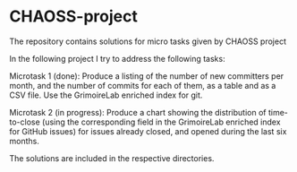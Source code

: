 # CHAOSS-project
The repository contains solutions for micro tasks  given by CHAOSS project

In the following project I try to address the following tasks:

Microtask 1 (done): Produce a listing of the number of new committers per month, and the number of commits for each of them, as a table and as a CSV file. Use the GrimoireLab enriched index for git.

Microtask 2 (in progress): Produce a chart showing the distribution of time-to-close (using the corresponding field in the GrimoireLab enriched index for GitHub issues) for issues already closed, and opened during the last six months.

The solutions are included in the respective directories.
